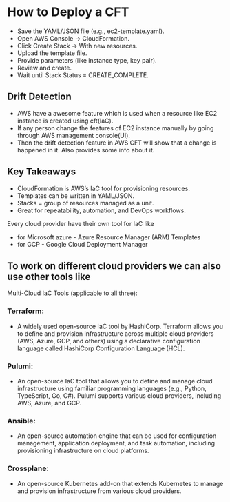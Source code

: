 # How to Deploy a CFT
- Save the YAML/JSON file (e.g., ec2-template.yaml).
- Open AWS Console → CloudFormation.
- Click Create Stack → With new resources.
- Upload the template file.
- Provide parameters (like instance type, key pair).
- Review and create.
- Wait until Stack Status = CREATE_COMPLETE.

## Drift Detection
- AWS have a awesome feature which is used when a resource like EC2 instance is created using cft(IaC).
- If any person change the features of EC2 instance manually by going through AWS management console(UI).
- Then the drift detection feature in AWS CFT will show that a change is happened in it. Also provides some info about it.

## Key Takeaways
- CloudFormation is AWS’s IaC tool for provisioning resources.
- Templates can be written in YAML/JSON.
- Stacks = group of resources managed as a unit.
- Great for repeatability, automation, and DevOps workflows.

Every cloud provider have their own tool for IaC like
- for Microsoft azure -  Azure Resource Manager (ARM) Templates
- for GCP - Google Cloud Deployment Manager

## To work on different cloud providers we can also use other tools like
Multi-Cloud IaC Tools (applicable to all three):

### Terraform:
- A widely used open-source IaC tool by HashiCorp. Terraform allows you to define and provision infrastructure across multiple cloud providers (AWS, Azure, GCP, and others) using a declarative configuration language called HashiCorp Configuration Language (HCL).
### Pulumi:
- An open-source IaC tool that allows you to define and manage cloud infrastructure using familiar programming languages (e.g., Python, TypeScript, Go, C#). Pulumi supports various cloud providers, including AWS, Azure, and GCP.
### Ansible:
- An open-source automation engine that can be used for configuration management, application deployment, and task automation, including provisioning infrastructure on cloud platforms.
### Crossplane:
- An open-source Kubernetes add-on that extends Kubernetes to manage and provision infrastructure from various cloud providers.
